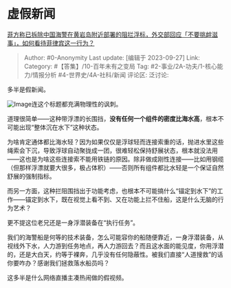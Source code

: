 # 虚假新闻
[菲方称已拆除中国海警在黄岩岛附近部署的阻拦浮标，外交部回应「不要挑衅滋事」，如何看待菲律宾这一行为？](https://www.zhihu.com/question/623844373/answer/3228059945)

> Author: #0-Anonymity
> Last update: [编辑于 2023-09-27]
> Link:
> Category: #【答集】/10-百年未有之变局 
> Tag: #2-事业/2A-功夫/1-核心能力/情报分析 #4-世界史/4A-社科/新闻 
> 评论区:
> 泛讨论:

多半是假新闻。

![Image](https://pic1.zhimg.com/50/v2-05ee0d3c64d02275e5bba4ae38625c98_720w.jpg?source=1940ef5c)连这个标题都充满物理性的讽刺。

道理很简单——这种带浮漂的长围挡，**没有任何一个组件的密度比海水高**，根本不可能出现“整体沉在水下”这种状态。

为啥肯定通体都比海水轻？因为如果仅仅是浮球轻而连接索重的话，抛进水里这些绳索会下沉，导致浮球自动聚拢成一团，很难轻松保持舒展状态，根本就没法用——这也是为啥这些连接索不能用铁链的原因。除非做成刚性连接——比如用钢缆（但那样浮漂就要大很多，极占体积）——否则所有组件都比水轻是一个保证自然舒展的强制指标。

而另一方面，这种拦阻围挡出于功能考虑，也根本不可能搞什么“锚定到水下”的工作——锚定到水下，既在视觉上看不到、又在功能上拦不住船，这是什么无脑的行为艺术？

更不提这位老兄还是一身浮潜装备在“执行任务”。

我们的海警船是何等的技术装备，怎么可能容你的船随便靠近，一身浮潜装备，从视线外下水，人力游到任务地点，再人力游回去？而且这水面的能见度，你用浮潜的，还是大白天，约等于裸奔，几乎没有任何隐蔽性。被我们直接“人道搜救”的话你要咋办？感谢我们拯救落水船员吗？

这多半是什么网络直播主凑热闹做的假视频。